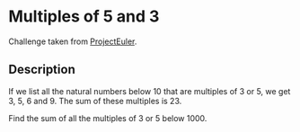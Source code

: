 # Multiples of 5 and 3
Challenge taken from [ProjectEuler](https://projecteuler.net/problem=1).

## Description
If we list all the natural numbers below 10 that are multiples of 3 or 5, we get 3, 5, 6 and 9. The sum of these multiples is 23.

Find the sum of all the multiples of 3 or 5 below 1000.